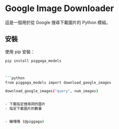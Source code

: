 # Google Image Downloader

這是一個用於從 Google 搜尋下載圖片的 Python 模組。


## 安裝

使用 pip 安裝：

```sh
pip install piggaga_models



```python
from piggaga_models import download_google_images

download_google_images("query", num_images)


- 下載指定搜尋詞的圖片
- 指定下載圖片的數量


- 豬嘎嘎 (@piggaga)

